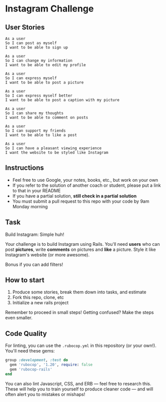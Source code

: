 Instagram Challenge
===================

## User Stories

```
As a user
So I can post as myself
I want to be able to sign up

As a user
So I can change my information
I want to be able to edit my profile

As a user 
So I can express myself
I want to be able to post a picture

As a user 
So I can express myself better
I want to be able to post a caption with my picture

As a user
So I can share my thoughts
I want to be able to comment on posts

As a user
So I can support my friends
I want to be able to like a post

As a user
So I can have a pleasant viewing experience
I want the website to be styled like Instagram
```

## Instructions

* Feel free to use Google, your notes, books, etc., but work on your own
* If you refer to the solution of another coach or student, please put a link to that in your README
* If you have a partial solution, **still check in a partial solution**
* You must submit a pull request to this repo with your code by 9am Monday morning

## Task

Build Instagram: Simple huh!

Your challenge is to build Instagram using Rails. You'll need **users** who can post **pictures**, write **comments** on pictures and **like** a picture. Style it like Instagram's website (or more awesome).

Bonus if you can add filters!

## How to start

1. Produce some stories, break them down into tasks, and estimate
2. Fork this repo, clone, etc
3. Initialize a new rails project

Remember to proceed in small steps! Getting confused? Make the steps even smaller.

## Code Quality

For linting, you can use the `.rubocop.yml` in this repository (or your own!).
You'll need these gems:

```ruby
group :development, :test do
  gem 'rubocop', '1.20', require: false
  gem 'rubocop-rails'
end
```

You can also lint Javascript, CSS, and ERB — feel free to research this. These
will help you to train yourself to produce cleaner code — and will often alert
you to mistakes or mishaps!
